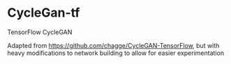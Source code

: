 # CycleGan-tf

TensorFlow CycleGAN

Adapted from https://github.com/chagge/CycleGAN-TensorFlow, but with heavy modifications to network building
to allow for easier experimentation